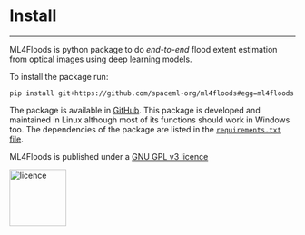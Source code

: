 # Install

---

ML4Floods is python package to do *end-to-end* flood extent estimation from optical images using deep learning models.

To install the package run:

```
pip install git+https://github.com/spaceml-org/ml4floods#egg=ml4floods
```

The package is available in [GitHub](https://github.com/spaceml-org/ml4floods). This package is developed and maintained in Linux although most of its functions should work in Windows too. The dependencies of the package are listed in the [`requirements.txt` file](https://github.com/spaceml-org/ml4floods/blob/main/requirements.txt).


ML4Floods is published under a [GNU GPL v3 licence](https://en.wikipedia.org/wiki/GNU_General_Public_License)
 
<img src="https://upload.wikimedia.org/wikipedia/commons/9/93/GPLv3_Logo.svg" alt="licence" width="100">
